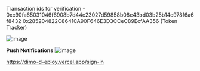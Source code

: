 Transaction ids for verification - 
0xc90fa65031046f6908b7d44c23027d59858b08e43bd03b25b14c978f6a6f8432
0x285204822C86410A90F646E3D3CCeC89EcfAA356 (Token Tracker)


![image](https://github.com/vjk7989/thirdweb-dimoHacks/assets/92521801/655be8fd-c25a-46d5-82d5-047004381c30)


**Push Notifications**
![image](https://github.com/vjk7989/thirdweb-dimoHacks/assets/92521801/6b2ec669-9ac5-4ed3-87e7-e7f56785a05d)






https://dimo-d-eploy.vercel.app/sign-in

